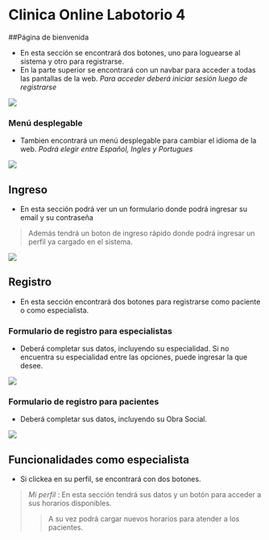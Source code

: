 # Clinica Online Labotorio 4
##Página de bienvenida
- En esta sección se encontrará dos botones, uno para loguearse al sistema y otro para registrarse.
- En la parte superior se encontrará con un navbar para acceder a todas las pantallas de la web. *Para acceder deberá iniciar sesión luego de registrarse*

[![](https://firebasestorage.googleapis.com/v0/b/clinica-online-angular-befb5.appspot.com/o/Screens%2Fbienvenido.png?alt=media&token=f68ae955-05a1-4b1b-832d-580e3eed96dd)](https://firebasestorage.googleapis.com/v0/b/clinica-online-angular-befb5.appspot.com/o/Screens%2Fbienvenido.png?alt=media&token=f68ae955-05a1-4b1b-832d-580e3eed96dd)

### Menú desplegable
- Tambien encontrará un menú desplegable para cambiar el idioma de la web. *Podrá elegir entre Español, Ingles y Portugues*

[![](https://firebasestorage.googleapis.com/v0/b/clinica-online-angular-befb5.appspot.com/o/Screens%2Fidiomas.png?alt=media&token=9f367a82-71f9-42a7-9ec4-6ffc81274a51)](https://firebasestorage.googleapis.com/v0/b/clinica-online-angular-befb5.appspot.com/o/Screens%2Fidiomas.png?alt=media&token=9f367a82-71f9-42a7-9ec4-6ffc81274a51)

## Ingreso
- En esta sección podrá ver un un formulario donde podrá ingresar su email y su contraseña
> Además tendrá un boton de ingreso rápido donde podrá ingresar un perfil ya cargado en el sistema. 

[![](https://firebasestorage.googleapis.com/v0/b/clinica-online-angular-befb5.appspot.com/o/Screens%2Flogin.png?alt=media&token=1c3c4c2f-7762-48e3-a660-52a50c976959)](https://firebasestorage.googleapis.com/v0/b/clinica-online-angular-befb5.appspot.com/o/Screens%2Flogin.png?alt=media&token=1c3c4c2f-7762-48e3-a660-52a50c976959)

## Registro
- En esta sección encontrará dos botones para registrarse como paciente o como especialista.

### Formulario de registro para especialistas
- Deberá completar sus datos, incluyendo su especialidad. Si no encuentra su especialidad entre las opciones, puede ingresar la que desee.

[![](https://firebasestorage.googleapis.com/v0/b/clinica-online-angular-befb5.appspot.com/o/Screens%2Flogin-especialista.png?alt=media&token=2aac7167-6ff1-4d1b-b6ce-a63f27bd7122)](https://firebasestorage.googleapis.com/v0/b/clinica-online-angular-befb5.appspot.com/o/Screens%2Flogin-especialista.png?alt=media&token=2aac7167-6ff1-4d1b-b6ce-a63f27bd7122)

### Formulario de registro para pacientes
- Deberá completar sus datos, incluyendo su Obra Social.

[![](https://firebasestorage.googleapis.com/v0/b/clinica-online-angular-befb5.appspot.com/o/Screens%2Flogin-paciente.png?alt=media&token=a7bae2d6-1802-401c-b66f-e4239b97e694)](https://firebasestorage.googleapis.com/v0/b/clinica-online-angular-befb5.appspot.com/o/Screens%2Flogin-paciente.png?alt=media&token=a7bae2d6-1802-401c-b66f-e4239b97e694)

## Funcionalidades como especialista
- Si clickea en su perfil, se encontrará con dos botones. 
> *Mi perfil* : En esta sección tendrá sus datos y un botón para acceder a sus horarios disponibles.
> > A su vez podrá cargar nuevos horarios para atender a los pacientes.
